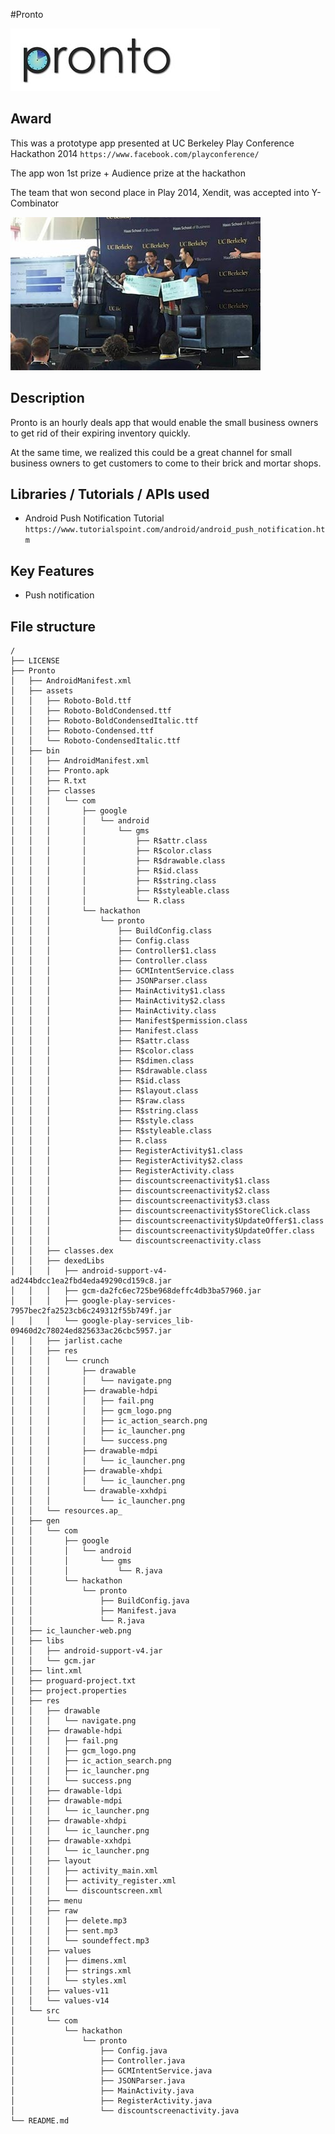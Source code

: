 #Pronto

![alt tag](https://raw.githubusercontent.com/mozadeh/pronto/master/new_logo1.jpg)

## Award

This was a prototype app presented at UC Berkeley Play Conference Hackathon 2014 ```https://www.facebook.com/playconference/```


The app won 1st prize + Audience prize at the hackathon

The team that won second place in Play 2014, Xendit, was accepted into Y-Combinator

![alt tag](https://raw.githubusercontent.com/mozadeh/pronto/master/award.jpg)

## Description

Pronto is an hourly deals app that would enable the small business owners to get rid of their expiring inventory quickly.

At the same time, we realized this could be a great channel for small business owners to get customers to come to their brick and mortar shops.

## Libraries / Tutorials / APIs used

- Android Push Notification Tutorial ```https://www.tutorialspoint.com/android/android_push_notification.htm```

## Key Features

- Push notification

## File structure

```
/
├── LICENSE
├── Pronto
│   ├── AndroidManifest.xml
│   ├── assets
│   │   ├── Roboto-Bold.ttf
│   │   ├── Roboto-BoldCondensed.ttf
│   │   ├── Roboto-BoldCondensedItalic.ttf
│   │   ├── Roboto-Condensed.ttf
│   │   └── Roboto-CondensedItalic.ttf
│   ├── bin
│   │   ├── AndroidManifest.xml
│   │   ├── Pronto.apk
│   │   ├── R.txt
│   │   ├── classes
│   │   │   └── com
│   │   │       ├── google
│   │   │       │   └── android
│   │   │       │       └── gms
│   │   │       │           ├── R$attr.class
│   │   │       │           ├── R$color.class
│   │   │       │           ├── R$drawable.class
│   │   │       │           ├── R$id.class
│   │   │       │           ├── R$string.class
│   │   │       │           ├── R$styleable.class
│   │   │       │           └── R.class
│   │   │       └── hackathon
│   │   │           └── pronto
│   │   │               ├── BuildConfig.class
│   │   │               ├── Config.class
│   │   │               ├── Controller$1.class
│   │   │               ├── Controller.class
│   │   │               ├── GCMIntentService.class
│   │   │               ├── JSONParser.class
│   │   │               ├── MainActivity$1.class
│   │   │               ├── MainActivity$2.class
│   │   │               ├── MainActivity.class
│   │   │               ├── Manifest$permission.class
│   │   │               ├── Manifest.class
│   │   │               ├── R$attr.class
│   │   │               ├── R$color.class
│   │   │               ├── R$dimen.class
│   │   │               ├── R$drawable.class
│   │   │               ├── R$id.class
│   │   │               ├── R$layout.class
│   │   │               ├── R$raw.class
│   │   │               ├── R$string.class
│   │   │               ├── R$style.class
│   │   │               ├── R$styleable.class
│   │   │               ├── R.class
│   │   │               ├── RegisterActivity$1.class
│   │   │               ├── RegisterActivity$2.class
│   │   │               ├── RegisterActivity.class
│   │   │               ├── discountscreenactivity$1.class
│   │   │               ├── discountscreenactivity$2.class
│   │   │               ├── discountscreenactivity$3.class
│   │   │               ├── discountscreenactivity$StoreClick.class
│   │   │               ├── discountscreenactivity$UpdateOffer$1.class
│   │   │               ├── discountscreenactivity$UpdateOffer.class
│   │   │               └── discountscreenactivity.class
│   │   ├── classes.dex
│   │   ├── dexedLibs
│   │   │   ├── android-support-v4-ad244bdcc1ea2fbd4eda49290cd159c8.jar
│   │   │   ├── gcm-da2fc6ec725be968deffc4db3ba57960.jar
│   │   │   ├── google-play-services-7957bec2fa2523cb6c249312f55b749f.jar
│   │   │   └── google-play-services_lib-09460d2c78024ed825633ac26cbc5957.jar
│   │   ├── jarlist.cache
│   │   ├── res
│   │   │   └── crunch
│   │   │       ├── drawable
│   │   │       │   └── navigate.png
│   │   │       ├── drawable-hdpi
│   │   │       │   ├── fail.png
│   │   │       │   ├── gcm_logo.png
│   │   │       │   ├── ic_action_search.png
│   │   │       │   ├── ic_launcher.png
│   │   │       │   └── success.png
│   │   │       ├── drawable-mdpi
│   │   │       │   └── ic_launcher.png
│   │   │       ├── drawable-xhdpi
│   │   │       │   └── ic_launcher.png
│   │   │       └── drawable-xxhdpi
│   │   │           └── ic_launcher.png
│   │   └── resources.ap_
│   ├── gen
│   │   └── com
│   │       ├── google
│   │       │   └── android
│   │       │       └── gms
│   │       │           └── R.java
│   │       └── hackathon
│   │           └── pronto
│   │               ├── BuildConfig.java
│   │               ├── Manifest.java
│   │               └── R.java
│   ├── ic_launcher-web.png
│   ├── libs
│   │   ├── android-support-v4.jar
│   │   └── gcm.jar
│   ├── lint.xml
│   ├── proguard-project.txt
│   ├── project.properties
│   ├── res
│   │   ├── drawable
│   │   │   └── navigate.png
│   │   ├── drawable-hdpi
│   │   │   ├── fail.png
│   │   │   ├── gcm_logo.png
│   │   │   ├── ic_action_search.png
│   │   │   ├── ic_launcher.png
│   │   │   └── success.png
│   │   ├── drawable-ldpi
│   │   ├── drawable-mdpi
│   │   │   └── ic_launcher.png
│   │   ├── drawable-xhdpi
│   │   │   └── ic_launcher.png
│   │   ├── drawable-xxhdpi
│   │   │   └── ic_launcher.png
│   │   ├── layout
│   │   │   ├── activity_main.xml
│   │   │   ├── activity_register.xml
│   │   │   └── discountscreen.xml
│   │   ├── menu
│   │   ├── raw
│   │   │   ├── delete.mp3
│   │   │   ├── sent.mp3
│   │   │   └── soundeffect.mp3
│   │   ├── values
│   │   │   ├── dimens.xml
│   │   │   ├── strings.xml
│   │   │   └── styles.xml
│   │   ├── values-v11
│   │   └── values-v14
│   └── src
│       └── com
│           └── hackathon
│               └── pronto
│                   ├── Config.java
│                   ├── Controller.java
│                   ├── GCMIntentService.java
│                   ├── JSONParser.java
│                   ├── MainActivity.java
│                   ├── RegisterActivity.java
│                   └── discountscreenactivity.java
└── README.md
```

